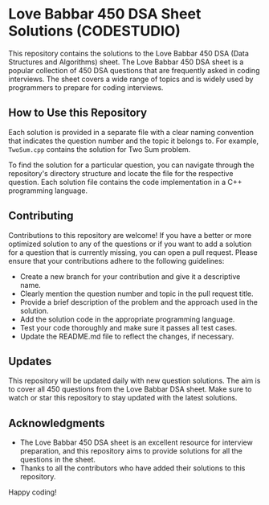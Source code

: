 # Love Babbar 450 DSA Sheet Solutions (CODESTUDIO)
This repository contains the solutions to the Love Babbar 450 DSA (Data Structures and Algorithms) sheet. The Love Babbar 450 DSA sheet is a popular collection of 450 DSA questions that are frequently asked in coding interviews. The sheet covers a wide range of topics and is widely used by programmers to prepare for coding interviews.

## How to Use this Repository

Each solution is provided in a separate file with a clear naming convention that indicates the question number and the topic it belongs to. For example, `TwoSum.cpp` contains the solution for Two Sum problem.

To find the solution for a particular question, you can navigate through the repository's directory structure and locate the file for the respective question. Each solution file contains the code implementation in a C++ programming language.

## Contributing

Contributions to this repository are welcome! If you have a better or more optimized solution to any of the questions or if you want to add a solution for a question that is currently missing, you can open a pull request. Please ensure that your contributions adhere to the following guidelines:

- Create a new branch for your contribution and give it a descriptive name.
- Clearly mention the question number and topic in the pull request title.
- Provide a brief description of the problem and the approach used in the solution.
- Add the solution code in the appropriate programming language.
- Test your code thoroughly and make sure it passes all test cases.
- Update the README.md file to reflect the changes, if necessary.

## Updates

This repository will be updated daily with new question solutions. The aim is to cover all 450 questions from the Love Babbar DSA sheet. Make sure to watch or star this repository to stay updated with the latest solutions.

## Acknowledgments

- The Love Babbar 450 DSA sheet is an excellent resource for interview preparation, and this repository aims to provide solutions for all the questions in the sheet.
- Thanks to all the contributors who have added their solutions to this repository.

Happy coding!

